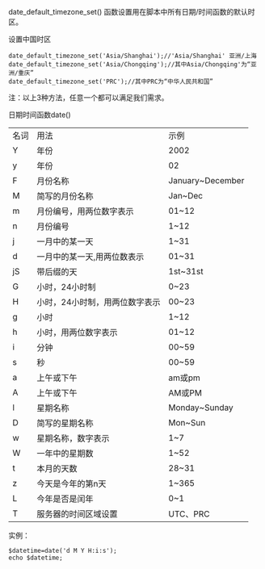date_default_timezone_set() 函数设置用在脚本中所有日期/时间函数的默认时区。

设置中国时区

  	date_default_timezone_set('Asia/Shanghai');//'Asia/Shanghai' 亚洲/上海
	date_default_timezone_set('Asia/Chongqing');//其中Asia/Chongqing'为“亚洲/重庆”
	date_default_timezone_set('PRC');//其中PRC为“中华人民共和国”

注：以上3种方法，任意一个都可以满足我们需求。

日期时间函数date()
<table>
<tr><td>名词</td><td>用法</td><td>示例</td></tr>
<tr><td>Y</td><td>年份</td><td>2002</td></tr>
<tr><td>y</td><td>年份</td><td>02</td></tr>
<tr><td>F</td><td>月份名称</td><td>January~December</td></tr>
<tr><td>M</td><td>简写的月份名称</td><td>Jan~Dec</td></tr>
<tr><td>m</td><td>月份编号，用两位数字表示</td><td>01~12</td></tr>
<tr><td>n</td><td>月份编号</td><td>1~12</td></tr>
<tr><td>j</td><td>一月中的某一天</td><td>1~31</td></tr>
<tr><td>d</td><td>一月中的某一天,用两位数表示</td><td>01~31</td></tr>
<tr><td>jS</td><td>带后缀的天</td><td>1st~31st</td></tr>
<tr><td>G</td><td>小时，24小时制</td><td>0~23</td></tr>
<tr><td>H</td><td>小时，24小时制，用两位数字表示</td><td>00~23</td></tr>
<tr><td>g</td><td>小时</td><td>1~12</td></tr>
<tr><td>h</td><td>小时，用两位数字表示</td><td>01~12</td></tr>
<tr><td>i</td><td>分钟</td><td>00~59</td></tr>
<tr><td>s</td><td>秒</td><td>00~59</td></tr>
<tr><td>a</td><td>上午或下午</td><td>am或pm</td></tr>
<tr><td>A</td><td>上午或下午</td><td>AM或PM</td></tr>
<tr><td>l</td><td>星期名称</td><td>Monday~Sunday</td></tr>
<tr><td>D</td><td>简写的星期名称</td><td>Mon~Sun</td></tr>
<tr><td>w</td><td>星期名称，数字表示</td><td>1~7</td></tr>
<tr><td>W</td><td>一年中的星期数</td><td>1~52</td></tr>
<tr><td>t</td><td>本月的天数</td><td>28~31</td></tr>
<tr><td>z</td><td>今天是今年的第n天</td><td>1~365</td></tr>
<tr><td>L</td><td>今年是否是闰年</td><td>0~1</td></tr>
<tr><td>T</td><td>服务器的时间区域设置</td><td>UTC、PRC</td></tr>
</table>

实例：

	$datetime=date('d M Y H:i:s');
	echo $datetime;

